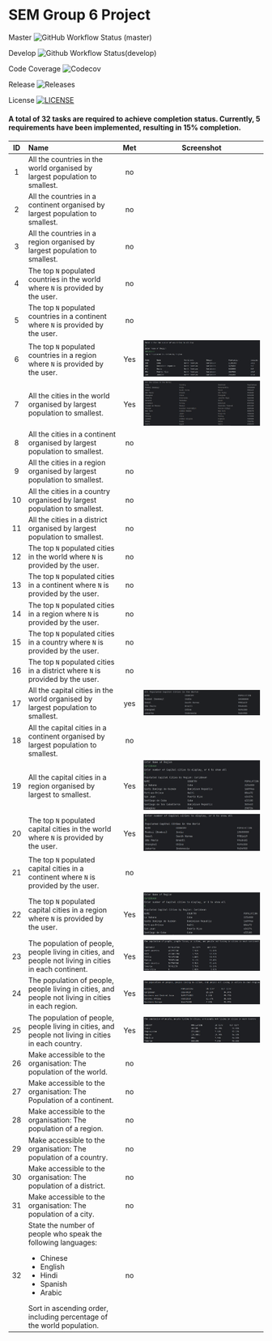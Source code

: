 # SEM Group 6 Project

Master ![GitHub Workflow Status (master)](https://img.shields.io/github/actions/workflow/status/KelvinPompey-40718390/sem-project-group6/main.yml?branch=master)

Develop ![Github Workflow Status(develop)](https://img.shields.io/github/actions/workflow/status/KelvinPompey-40718390/sem-project-group6/main.yml?branch=develop)

Code Coverage ![Codecov](https://img.shields.io/codecov/c/github/KelvinPompey-40718390/sem-project-group6)

Release ![Releases](https://img.shields.io/github/release/KelvinPompey-40718390/sem-project-group6/all?style=flat-square)

License [![LICENSE](https://img.shields.io/github/license/KelvinPompey-40718390/sem-project-group6?style=flat-square)](https://github.com/KelvinPompey-40718390/sem-project-group6/blob/master/LICENSE)

#### A total of 32 tasks are required to achieve completion status. Currently, 5 requirements have been implemented, resulting in 15% completion.

| ID | Name                                                                                                                                                                                                                       | Met |                  Screenshot                  |  
|:--:|:---------------------------------------------------------------------------------------------------------------------------------------------------------------------------------------------------------------------------|:---:|:--------------------------------------------:|  
| 1  | All the countries in the world organised by largest population to smallest.                                                                                                                                                | no  |                                              |  
| 2  | All the countries in a continent organised by largest population to smallest.                                                                                                                                              | no  |                                              |  
| 3  | All the countries in a region organised by largest population to smallest.                                                                                                                                                 | no  |                                              |  
| 4  | The top  `N`  populated countries in the world where  `N`  is provided by the user.                                                                                                                                        | no  |                                              |  
| 5  | The top  `N`  populated countries in a continent where  `N`  is provided by the user.                                                                                                                                      | no  |                                              |  
| 6  | The top  `N`  populated countries in a region where  `N`  is provided by the user.                                                                                                                                         | Yes |      ![uc6.jpg](screenshots%2Fuc6.jpg)       |  
| 7  | All the cities in the world organised by largest population to smallest.                                                                                                                                                   | Yes |      ![uc7.jpg](screenshots%2Fuc7.jpg)       | 
| 8  | All the cities in a continent organised by largest population to smallest.                                                                                                                                                 | no  |                                              |  
| 9  | All the cities in a region organised by largest population to smallest.                                                                                                                                                    | no  |                                              |  
| 10 | All the cities in a country organised by largest population to smallest.                                                                                                                                                   | no  |                                              |  
| 11 | All the cities in a district organised by largest population to smallest.                                                                                                                                                  | no  |                                              |  
| 12 | The top  `N`  populated cities in the world where  `N`  is provided by the user.                                                                                                                                           | no  |                                              |  
| 13 | The top  `N`  populated cities in a continent where  `N`  is provided by the user.                                                                                                                                         | no  |                                              |  
| 14 | The top  `N`  populated cities in a region where  `N`  is provided by the user.                                                                                                                                            | no  |                                              |  
| 15 | The top  `N`  populated cities in a country where  `N`  is provided by the user.                                                                                                                                           | no  |                                              |  
| 16 | The top  `N`  populated cities in a district where  `N`  is provided by the user.                                                                                                                                          | no  |                                              |  
| 17 | All the capital cities in the world organised by largest population to smallest.                                                                                                                                           | yes |     ![UC17.png](screenshots%2FUC17.png)      |  
| 18 | All the capital cities in a continent organised by largest population to smallest.                                                                                                                                         | no  |                                              |  
| 19 | All the capital cities in a region organised by largest to smallest.                                                                                                                                                       | Yes |     ![uc19.jpg](screenshots%2Fuc19.jpg)      |  
| 20 | The top  `N`  populated capital cities in the world where  `N`  is provided by the user.                                                                                                                                   | Yes |     ![UC20.jpg](screenshots%2FUC20.jpg)      |  
| 21 | The top  `N`  populated capital cities in a continent where  `N`  is provided by the user.                                                                                                                                 | no  |                                              |  
| 22 | The top  `N`  populated capital cities in a region where  `N`  is provided by the user.                                                                                                                                    | Yes |     ![uc22.jpg](screenshots%2Fuc22.jpg)      |  
| 23 | The population of people, people living in cities, and people not living in cities in each continent.                                                                                                                      | Yes |     ![uc23.jpg](screenshots%2Fuc23.jpg)      |  
| 24 | The population of people, people living in cities, and people not living in cities in each region.                                                                                                                         | Yes |     ![uc24.jpg](screenshots%2Fuc24.jpg)      |  
| 25 | The population of people, people living in cities, and people not living in cities in each country.                                                                                                                        | Yes |     ![uc25.jpg](screenshots%2Fuc25.jpg)      |  
| 26 | Make accessible to the organisation: The population of the world.                                                                                                                                                          | no  |                                              |
| 27 | Make accessible to the organisation: The Population of a continent.                                                                                                                                                        | no  |                                              |
| 28 | Make accessible to the organisation: The population of a region.                                                                                                                                                           | no  |                                              |
| 29 | Make accessible to the organisation: The population of a country.                                                                                                                                                          | no  |                                              |
| 30 | Make accessible to the organisation: The population of a district.                                                                                                                                                         | no  |                                              |
| 31 | Make accessible to the organisation: The population of a city.                                                                                                                                                             | no  |                                              |
| 32 | State the number of people who speak the following languages:<ul><li>Chinese</li><li>English</li><li>Hindi</li><li>Spanish</li><li>Arabic</li></ul> Sort in ascending order, including percentage of the world population. | no  |                                              |
